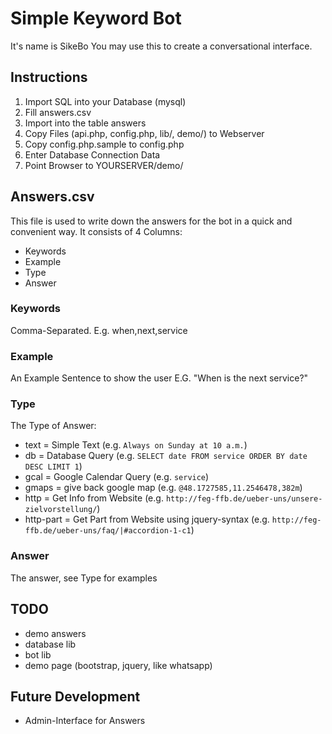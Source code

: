 # Simple Keyword Bot
It's name is SikeBo
You may use this to create a conversational interface.

## Instructions
1. Import SQL into your Database (mysql)
2. Fill answers.csv
3. Import into the table answers
4. Copy Files (api.php, config.php, lib/, demo/) to Webserver
5. Copy config.php.sample to config.php
6. Enter Database Connection Data
7. Point Browser to YOURSERVER/demo/

## Answers.csv
This file is used to write down the answers for the bot in a quick and convenient way.
It consists of 4 Columns:
* Keywords
* Example
* Type
* Answer

### Keywords
Comma-Separated.
E.g. when,next,service

### Example
An Example Sentence to show the user
E.G. "When is the next service?"

### Type
The Type of Answer:
* text = Simple Text (e.g. `Always on Sunday at 10 a.m.`)
* db = Database Query (e.g. `SELECT date FROM service ORDER BY date DESC LIMIT 1`)
* gcal = Google Calendar Query (e.g. `service`)
* gmaps = give back google map (e.g. `@48.1727585,11.2546478,382m`)
* http = Get Info from Website (e.g. `http://feg-ffb.de/ueber-uns/unsere-zielvorstellung/`)
* http-part = Get Part from Website using jquery-syntax (e.g.  `http://feg-ffb.de/ueber-uns/faq/|#accordion-1-c1`)

### Answer
The answer, see Type for examples

## TODO
* demo answers
* database lib
* bot lib
* demo page (bootstrap, jquery, like whatsapp)

## Future Development
* Admin-Interface for Answers
